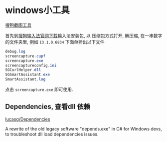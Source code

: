 # windows小工具

[搜狗截图工具](https://www.52pojie.cn/thread-1523757-1-1.html)

首先到[搜狗输入法官网下载](https://shurufa.sogou.com/)输入法安装包,
以 压缩包方式打开, 解压缩,
在一串数字的文件夹里, 例如 `13.1.0.6834` 下面单拎出以下文件

```powershell
debug.log
screencapture.cupf
screencapture.exe
screencaptureconfig.ini
SGCurlHelper.dll
SGSmartAssistant.exe
SmartAssistant.log
```

点击 `screencapture.exe` 即可使用.

## Dependencies, 查看dll 依赖

[lucasg/Dependencies](https://github.com/lucasg/Dependencies)

A rewrite of the old legacy software "depends.exe" in C# for Windows devs,
to troubleshoot dll load dependencies issues.
